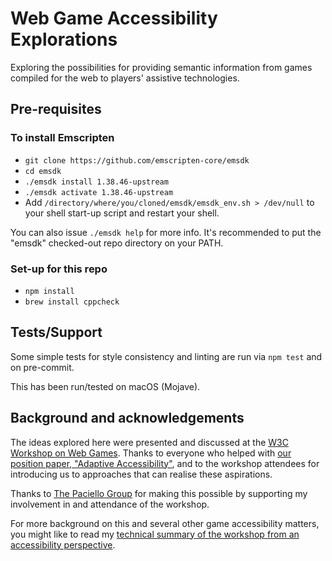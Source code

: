 Web Game Accessibility Explorations
===================================

Exploring the possibilities for providing semantic information from games compiled for the web to players' assistive technologies.

Pre-requisites
--------------

### To install Emscripten

 * `git clone https://github.com/emscripten-core/emsdk`
 * `cd emsdk`
 * `./emsdk install 1.38.46-upstream`
 * `./emsdk activate 1.38.46-upstream`
 * Add `/directory/where/you/cloned/emsdk/emsdk_env.sh > /dev/null` to your shell start-up script and restart your shell.

You can also issue `./emsdk help` for more info. It's recommended to put the "emsdk" checked-out repo directory on your PATH.

### Set-up for this repo

 * `npm install`
 * `brew install cppcheck`

Tests/Support
-------------

Some simple tests for style consistency and linting are run via `npm test` and on pre-commit.

This has been run/tested on macOS (Mojave).

Background and acknowledgements
-------------------------------

The ideas explored here were presented and discussed at the [W3C Workshop on Web Games](https://www.w3.org/2018/12/games-workshop/). Thanks to everyone who helped with [our position paper, "Adaptive Accessibility"](https://www.w3.org/2018/12/games-workshop/papers/web-games-adaptive-accessibility.html), and to the workshop attendees for introducing us to approaches that can realise these aspirations.

Thanks to [The Paciello Group](https://www.paciellogroup.com/) for making this possible by supporting my involvement in and attendance of the workshop.

For more background on this and several other game accessibility matters, you might like to read my [technical summary of the workshop from an accessibility perspective](http://matatk.agrip.org.uk/articles/w3c-workshop-on-web-games/).

